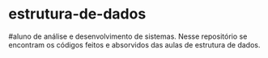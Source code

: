 # estrutura-de-dados
#aluno de análise e desenvolvimento de sistemas. Nesse repositório se encontram os códigos feitos e absorvidos das aulas de estrutura de dados. 
